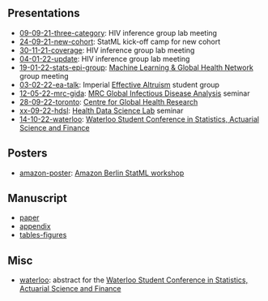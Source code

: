 ## Presentations

* [09-09-21-three-category](https://athowes.github.io/multi-agyw/09-09-21-three-category.pdf): HIV inference group lab meeting
* [24-09-21-new-cohort](https://athowes.github.io/multi-agyw/24-09-21-new-cohort.pdf): StatML kick-off camp for new cohort
* [30-11-21-coverage](https://athowes.github.io/multi-agyw/30-11-21-coverage.pdf): HIV inference group lab meeting
* [04-01-22-update](https://athowes.github.io/multi-agyw/04-01-22-update.pdf): HIV inference group lab meeting
* [19-01-22-stats-epi-group](https://athowes.github.io/multi-agyw/19-01-22-stats-epi-group.odf): [Machine Learning & Global Health Network](https://mlgh.net/) group meeting
* [03-02-22-ea-talk](https://athowes.github.io/multi-agyw/03-02-22-ea-talk.pdf): Imperial [Effective Altruism](https://www.effectivealtruism.org/) student group
* [12-05-22-mrc-gida](https://athowes.github.io/multi-agyw/12-05-22-mrc-gida.pdf): [MRC Global Infectious Disease Analysis](https://www.imperial.ac.uk/mrc-global-infectious-disease-analysis/) seminar
* [28-09-22-toronto](https://athowes.github.io/multi-agyw/28-09-22-toronto): [Centre for Global Health Research](https://www.cghr.org/)
* [xx-09-22-hdsl](https://athowes.github.io/multi-agyw/xx-09-22-hdsl.pdf): [Health Data Science Lab](https://uwaterloo.ca/health-data-science-lab/) seminar
* [14-10-22-waterloo](https://athowes.github.io/multi-agyw/14-10-22-waterloo.pdf): [
Waterloo Student Conference in Statistics, Actuarial Science and Finance](https://uwaterloo.ca/statistics-actuarial-science-finance-student-conference/)

## Posters

* [amazon-poster](https://athowes.github.io/multi-agyw/amazon-poster.pdf): [Amazon Berlin StatML workshop](https://www.amazon.science/latest-news/amazon-to-host-statml-oxford-imperial-ml-workshop-in-berlin-office)

## Manuscript

* [paper](https://athowes.github.io/multi-agyw/paper.pdf)
* [appendix](https://athowes.github.io/multi-agyw/appendix.pdf)
* [tables-figures](https://athowes.github.io/multi-agyw/tables-figures.pdf)

## Misc

* [waterloo](https://athowes.github.io/multi-agyw/waterloo.html): abstract for the [Waterloo Student Conference in Statistics, Actuarial Science and Finance](https://uwaterloo.ca/statistics-actuarial-science-finance-student-conference/)
